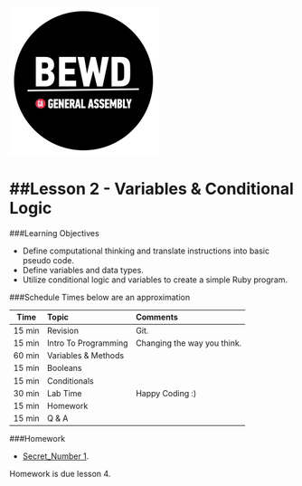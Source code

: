 ![BEWD_Logo](../assets/BEWD_Logo.png)


##Lesson 2 - Variables & Conditional Logic
========

###Learning Objectives


*	Define computational thinking and translate instructions into basic pseudo code.
*	Define variables and data types.
*	Utilize conditional logic and variables to create a simple Ruby program.


###Schedule
Times below are an approximation


| Time        | Topic|Comments |
| ------------- |:-------------|:-------------------|
| 15 min | Revision | Git. |
| 15 min | Intro To Programming | Changing the way you think.|
| 60 min | Variables & Methods | |
| 15 min | Booleans | |
| 15 min | Conditionals |  |
| 30 min | Lab Time | Happy Coding :) |
| 15 min | Homework | |
| 15 min | Q & A | |

###Homework

- [Secret_Number 1](../Homework/Ruby/Secret_Number/secret_number.rb).

Homework is due lesson 4.
